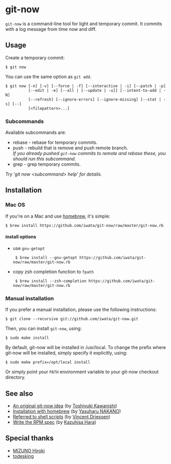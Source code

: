 git-now
========
``git-now`` is a command-line tool for light and temporary commit.
It commits with a log message from time now and diff.

Usage
---------------
Create a temporary commit:

    $ git now

You can use the same option as ``git add``.

    $ git now [-n] [-v] [--force | -f] [--interactive | -i] [--patch | -p]
              [--edit | -e] [--all | [--update | -u]] [--intent-to-add | -N]
              [--refresh] [--ignore-errors] [--ignore-missing] [--stat | -s] [--]
              [<filepattern>...]

### Subcommands

Available subcommands are:

 * rebase -    rebase for temporary commits.
 * push   -    rebuild that is remove and push remote branch.<br />
   _If you already pushed ``git-now`` commits to remote and rebase these, you should run this subcommand._
 * grep   -    grep temporary commits.

_Try 'git now \<subcommand\> help' for details._


Installation
-------------------

### Mac OS
If you're on a Mac and use [homebrew](http://github.com/mxcl/homebrew), it's simple:

    $ brew install https://github.com/iwata/git-now/raw/master/git-now.rb

#### install options
 * use ``gnu-getopt``

        $ brew install --gnu-getopt https://github.com/iwata/git-now/raw/master/git-now.rb

 * copy zsh completion function to ``fpath``

        $ brew install --zsh-completion https://github.com/iwata/git-now/raw/master/git-now.rb

### Manual installation
If you prefer a manual installation, please use the following instructions:

	$ git clone --recursive git://github.com/iwata/git-now.git

Then, you can install `git-now`, using:

	$ sudo make install

By default, git-now will be installed in /usr/local. To change the prefix
where git-now will be installed, simply specify it explicitly, using:

	$ sudo make prefix=/opt/local install

Or simply point your `PATH` environment variable to your git-now checkout
directory.


See also
---------------

* [An original git-now idea](http://d.hatena.ne.jp/sinsoku/20101208/1291770514) (by [Toshiyuki Kawanishi](https://github.com/toshi-kawanishi))
* [Installation with homebrew](http://d.hatena.ne.jp/nobeans/20110322/1300776839) (by [Yasuharu NAKANO](https://github.com/nobeans))
* [Referred to shell scripts](https://github.com/nvie/gitflow) (by [Vincent Driessen](https://github.com/nvie))
* [Write the RPM spec](http://d.hatena.ne.jp/kazuhisya/20110704/1309783736) (by [Kazuhisa Hara](https://github.com/kazuhisya))

Special thanks
---------------
 * [MIZUNO Hiroki](https://github.com/mzp)
 * [todesking](https://github.com/todesking)
